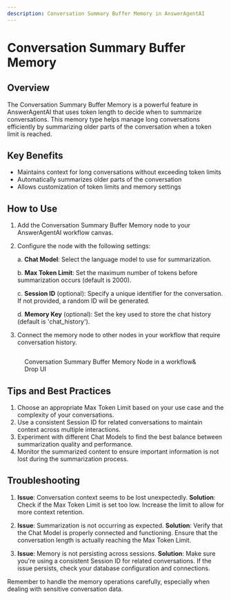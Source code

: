 ```yaml
---
description: Conversation Summary Buffer Memory in AnswerAgentAI
---
```


# Conversation Summary Buffer Memory

## Overview

The Conversation Summary Buffer Memory is a powerful feature in AnswerAgentAI that uses token length to decide when to summarize conversations. This memory type helps manage long conversations efficiently by summarizing older parts of the conversation when a token limit is reached.

## Key Benefits

-   Maintains context for long conversations without exceeding token limits
-   Automatically summarizes older parts of the conversation
-   Allows customization of token limits and memory settings

## How to Use

1. Add the Conversation Summary Buffer Memory node to your AnswerAgentAI workflow canvas.
2. Configure the node with the following settings:

    a. **Chat Model**: Select the language model to use for summarization.

    b. **Max Token Limit**: Set the maximum number of tokens before summarization occurs (default is 2000).

    c. **Session ID** (optional): Specify a unique identifier for the conversation. If not provided, a random ID will be generated.

    d. **Memory Key** (optional): Set the key used to store the chat history (default is 'chat_history').

3. Connect the memory node to other nodes in your workflow that require conversation history.

<!-- TODO: Add a screenshot of the Conversation Summary Buffer Memory node configuration panel -->
<figure><img src="/.gitbook/assets/screenshots/conversationsummarybuffermemory.png" alt="" /><figcaption><p> Conversation Summary Buffer Memory Node in a workflow&#x26; Drop UI</p></figcaption></figure>

## Tips and Best Practices

1. Choose an appropriate Max Token Limit based on your use case and the complexity of your conversations.
2. Use a consistent Session ID for related conversations to maintain context across multiple interactions.
3. Experiment with different Chat Models to find the best balance between summarization quality and performance.
4. Monitor the summarized content to ensure important information is not lost during the summarization process.

## Troubleshooting

1. **Issue**: Conversation context seems to be lost unexpectedly.
   **Solution**: Check if the Max Token Limit is set too low. Increase the limit to allow for more context retention.

2. **Issue**: Summarization is not occurring as expected.
   **Solution**: Verify that the Chat Model is properly connected and functioning. Ensure that the conversation length is actually reaching the Max Token Limit.

3. **Issue**: Memory is not persisting across sessions.
   **Solution**: Make sure you're using a consistent Session ID for related conversations. If the issue persists, check your database configuration and connections.

Remember to handle the memory operations carefully, especially when dealing with sensitive conversation data.
